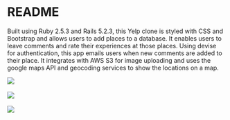 # README

Built using Ruby 2.5.3 and Rails 5.2.3, this Yelp clone is styled with CSS and Bootstrap and allows users to add places to a database. It enables users to leave comments and rate their experiences at those places. Using devise for authentication, this app emails users when new comments are added to their place. It integrates with AWS S3 for image uploading and uses the google maps API and geocoding services to show the locations on a map. 


<img src="http://www.devanpotterbonar.com/assets/nomster-683774585d55fc360f0adc486025751f6b7653f8d063e573e27690170f315bc2.png" />
<br />
<br />
<img src="https://docs.google.com/uc?id=1WIEhk9Ntxkjbs6_iBKW33BbstSjFIK1R" />
<br />
<br />
<img src="https://docs.google.com/uc?id=12yo6aFfOK7hjjj9sbQf_KVpNleuROX4_" />
